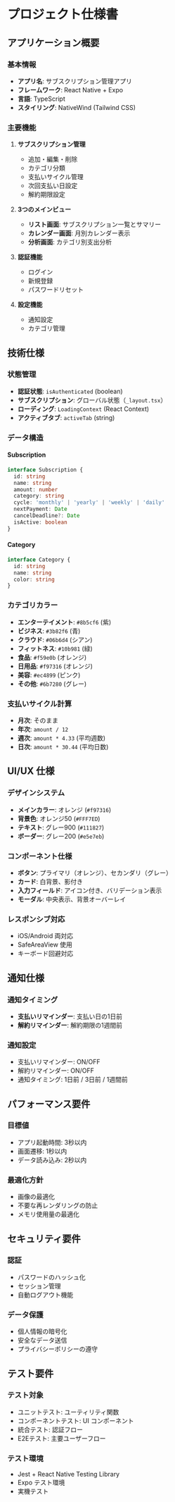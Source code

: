 # プロジェクト仕様書

## アプリケーション概要

### 基本情報
- **アプリ名**: サブスクリプション管理アプリ
- **フレームワーク**: React Native + Expo
- **言語**: TypeScript
- **スタイリング**: NativeWind (Tailwind CSS)

### 主要機能
1. **サブスクリプション管理**
   - 追加・編集・削除
   - カテゴリ分類
   - 支払いサイクル管理
   - 次回支払い日設定
   - 解約期限設定

2. **3つのメインビュー**
   - **リスト画面**: サブスクリプション一覧とサマリー
   - **カレンダー画面**: 月別カレンダー表示
   - **分析画面**: カテゴリ別支出分析

3. **認証機能**
   - ログイン
   - 新規登録
   - パスワードリセット

4. **設定機能**
   - 通知設定
   - カテゴリ管理

## 技術仕様

### 状態管理
- **認証状態**: `isAuthenticated` (boolean)
- **サブスクリプション**: グローバル状態（`_layout.tsx`）
- **ローディング**: `LoadingContext` (React Context)
- **アクティブタブ**: `activeTab` (string)

### データ構造

#### Subscription
```typescript
interface Subscription {
  id: string
  name: string
  amount: number
  category: string
  cycle: 'monthly' | 'yearly' | 'weekly' | 'daily'
  nextPayment: Date
  cancelDeadline?: Date
  isActive: boolean
}
```

#### Category
```typescript
interface Category {
  id: string
  name: string
  color: string
}
```

### カテゴリカラー
- **エンターテイメント**: `#8b5cf6` (紫)
- **ビジネス**: `#3b82f6` (青)
- **クラウド**: `#06b6d4` (シアン)
- **フィットネス**: `#10b981` (緑)
- **食品**: `#f59e0b` (オレンジ)
- **日用品**: `#f97316` (オレンジ)
- **美容**: `#ec4899` (ピンク)
- **その他**: `#6b7280` (グレー)

### 支払いサイクル計算
- **月次**: そのまま
- **年次**: `amount / 12`
- **週次**: `amount * 4.33` (平均週数)
- **日次**: `amount * 30.44` (平均日数)

## UI/UX 仕様

### デザインシステム
- **メインカラー**: オレンジ (`#f97316`)
- **背景色**: オレンジ50 (`#FFF7ED`)
- **テキスト**: グレー900 (`#111827`)
- **ボーダー**: グレー200 (`#e5e7eb`)

### コンポーネント仕様
- **ボタン**: プライマリ（オレンジ）、セカンダリ（グレー）
- **カード**: 白背景、影付き
- **入力フィールド**: アイコン付き、バリデーション表示
- **モーダル**: 中央表示、背景オーバーレイ

### レスポンシブ対応
- iOS/Android 両対応
- SafeAreaView 使用
- キーボード回避対応

## 通知仕様

### 通知タイミング
- **支払いリマインダー**: 支払い日の1日前
- **解約リマインダー**: 解約期限の1週間前

### 通知設定
- 支払いリマインダー: ON/OFF
- 解約リマインダー: ON/OFF
- 通知タイミング: 1日前 / 3日前 / 1週間前

## パフォーマンス要件

### 目標値
- アプリ起動時間: 3秒以内
- 画面遷移: 1秒以内
- データ読み込み: 2秒以内

### 最適化方針
- 画像の最適化
- 不要な再レンダリングの防止
- メモリ使用量の最適化

## セキュリティ要件

### 認証
- パスワードのハッシュ化
- セッション管理
- 自動ログアウト機能

### データ保護
- 個人情報の暗号化
- 安全なデータ送信
- プライバシーポリシーの遵守

## テスト要件

### テスト対象
- ユニットテスト: ユーティリティ関数
- コンポーネントテスト: UI コンポーネント
- 統合テスト: 認証フロー
- E2Eテスト: 主要ユーザーフロー

### テスト環境
- Jest + React Native Testing Library
- Expo テスト環境
- 実機テスト 